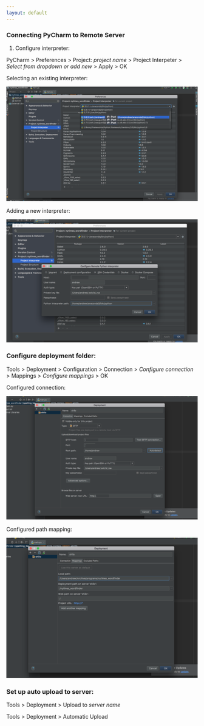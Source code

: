 ```yaml
---
layout: default
---
```


### Connecting PyCharm to Remote Server

1. Configure interpreter:

PyCharm > Preferences > Project: _project name_ > Project Interpeter > _Select from dropdown or add new_ > Apply > OK

Selecting an existing interpreter:

![alt text](pycharm-remote/1.png)

Adding a new interpreter:

![alt text](pycharm-remote/2.png)

### Configure deployment folder:

Tools > Deployment > Configuration > Connection > _Configure connection_ > Mappings > _Configure mappings_ > OK

Configured connection:

![alt text](pycharm-remote/3.png)

Configured path mapping:

![alt text](pycharm-remote/4.png)

### Set up auto upload to server:

Tools > Deployment > Upload to _server name_

Tools > Deployment > Automatic Upload
